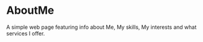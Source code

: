 # AboutMe
A simple web page featuring info about Me, My skills, My interests and what services I offer.

